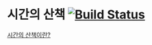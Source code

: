 # 시간의 산책 [![Build Status](https://travis-ci.org/Nexters/Strolling-of-time-iOS.svg?branch=master)](https://travis-ci.org/Nexters/Strolling-of-time-iOS)

[시간의 산책이란?](https://www.notion.so/mcauto/047db2840caf4ec18b546149682fb715)

